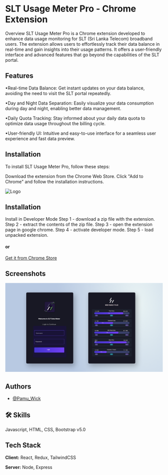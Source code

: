 
# SLT Usage Meter Pro - Chrome Extension

Overview
SLT Usage Meter Pro is a Chrome extension developed to enhance data usage monitoring for SLT (Sri Lanka Telecom) broadband users. The extension allows users to effortlessly track their data balance in real-time and gain insights into their usage patterns. It offers a user-friendly interface and advanced features that go beyond the capabilities of the SLT portal.

## Features
•Real-time Data Balance: Get instant updates on your data balance, avoiding the need to visit the SLT portal repeatedly.

•Day and Night Data Separation: Easily visualize your data consumption during day and night, enabling better data management.

•Daily Quota Tracking: Stay informed about your daily data quota to optimize data usage throughout the billing cycle.

•User-friendly UI: Intuitive and easy-to-use interface for a seamless user experience and fast data preview.

## Installation
To install SLT Usage Meter Pro, follow these steps:

Download the extension from the Chrome Web Store.
Click "Add to Chrome" and follow the installation instructions.


![Logo](https://lh3.googleusercontent.com/novn192-efR9F36t8XdDxX1Q8ew6UxOu-pgQ95ShUMeLXU6fZoaXIFzEfQnBi-j-raXQKW-qpcxEgXKYWwAN1LZn5-Q=w128-h128-e365-rj-sc0x00ffffff)


## Installation

Install in Developer Mode
Step 1 - download a zip file with the extension.
Step 2 - extract the contents of the zip file.
Step 3 - open the extension page in google chrome. 
Step 4 - activate developer mode.
Step 5 - load unpacked extension.

#### or

[Get it from Chrome Store](https://chrome.google.com/webstore/detail/slt-usage-meter-pro/fkljhmmgafckmkddngafenkpgkjblboj?hl=en-GB&authuser=0)

    
## Screenshots

![App Screenshot](https://raw.githubusercontent.com/Pamu-WIck/SLT-Data-Meter-Pro-Chrome-Extension/main/screenshots/ScreenShot1.png)


## Authors

- [@Pamu_Wick](https://github.com/Pamu-WIck)


## 🛠 Skills
Javascript, HTML, CSS, Bootstrap v5.0


## Tech Stack

**Client:** React, Redux, TailwindCSS

**Server:** Node, Express

